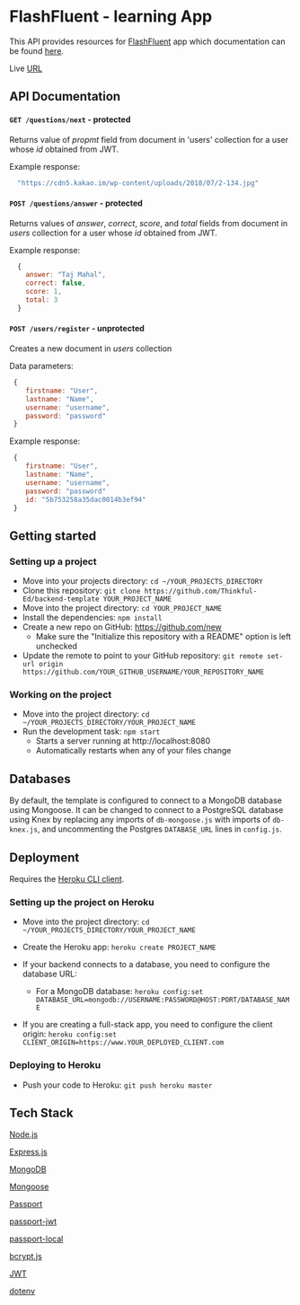 FlashFluent - learning App
============================

This API provides resources for [FlashFluent](https://flashfluent.surge.sh) app which documentation can be found [here](https://github.com/valsakel/spaced-repetition-client).

Live [URL](https://spaced-rep-marjef-server.herokuapp.com/)

## API Documentation
#### `GET /questions/next` - protected
 
Returns value of *propmt* field from document in 'users' collection for a user 
whose *id* obtained from JWT.

Example response:
 
```javascript
  "https://cdn5.kakao.im/wp-content/uploads/2018/07/2-134.jpg"
```

#### `POST /questions/answer` - protected
 
Returns values of *answer*, *correct*, *score*, and *total* fields from document in 
*users* collection for a user whose *id* obtained from JWT.
 
Example response:

```javascript
  {
    answer: "Taj Mahal",
    correct: false,
    score: 1,
    total: 3
  }
```

#### `POST /users/register` - unprotected

Creates a new document in *users* collection

Data parameters:

```javascript
 {
    firstname: "User",
    lastname: "Name",
    username: "username",  
    password: "password"
 } 
```

Example response:

```javascript
 {
    firstname: "User",
    lastname: "Name",
    username: "username",  
    password: "password"
    id: "5b753258a35dac0014b3ef94"
 }
```

## Getting started

### Setting up a project

* Move into your projects directory: `cd ~/YOUR_PROJECTS_DIRECTORY`
* Clone this repository: `git clone https://github.com/Thinkful-Ed/backend-template YOUR_PROJECT_NAME`
* Move into the project directory: `cd YOUR_PROJECT_NAME`
* Install the dependencies: `npm install`
* Create a new repo on GitHub: https://github.com/new
    * Make sure the "Initialize this repository with a README" option is left unchecked
* Update the remote to point to your GitHub repository: `git remote set-url origin https://github.com/YOUR_GITHUB_USERNAME/YOUR_REPOSITORY_NAME`

### Working on the project

* Move into the project directory: `cd ~/YOUR_PROJECTS_DIRECTORY/YOUR_PROJECT_NAME`
* Run the development task: `npm start`
    * Starts a server running at http://localhost:8080
    * Automatically restarts when any of your files change

## Databases

By default, the template is configured to connect to a MongoDB database using Mongoose.  It can be changed to connect to a PostgreSQL database using Knex by replacing any imports of `db-mongoose.js` with imports of `db-knex.js`, and uncommenting the Postgres `DATABASE_URL` lines in `config.js`.

## Deployment

Requires the [Heroku CLI client](https://devcenter.heroku.com/articles/heroku-command-line).

### Setting up the project on Heroku

* Move into the project directory: `cd ~/YOUR_PROJECTS_DIRECTORY/YOUR_PROJECT_NAME`
* Create the Heroku app: `heroku create PROJECT_NAME`

* If your backend connects to a database, you need to configure the database URL:
    * For a MongoDB database: `heroku config:set DATABASE_URL=mongodb://USERNAME:PASSWORD@HOST:PORT/DATABASE_NAME`

* If you are creating a full-stack app, you need to configure the client origin: `heroku config:set CLIENT_ORIGIN=https://www.YOUR_DEPLOYED_CLIENT.com`

### Deploying to Heroku

* Push your code to Heroku: `git push heroku master`

 ## Tech Stack
 
 [Node.js](https://nodejs.org/en/)
 
 [Express.js](https://expressjs.com/)
 
 [MongoDB](https://www.mongodb.com/)
 
 [Mongoose](https://mongoosejs.com/)
 
 [Passport](http://www.passportjs.org/)
 
 [passport-jwt](https://www.npmjs.com/package/passport-jwt)
 
 [passport-local](https://www.npmjs.com/package/passport-local)
 
 [bcrypt.js](https://github.com/dcodeIO/bcrypt.js/blob/master/README.md)
 
 [JWT](https://jwt.io/)
 
 [dotenv](https://www.npmjs.com/package/dotenv)